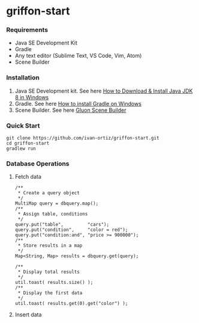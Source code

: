 # griffon-start

### Requirements
* Java SE Development Kit
* Gradle
* Any text editor (Sublime Text, VS Code, Vim, Atom)
* Scene Builder

### Installation
1. Java SE Development kit. See here [How to Download & Install Java JDK 8 in Windows](https://www.guru99.com/install-java.html)
2. Gradle. See here [How to install Gradle on Windows](https://www.bryanlor.com/blog/gradle-tutorial-how-install-gradle-windows)
3. Scene Builder. See here [Gluon Scene Builder](http://gluonhq.com/products/scene-builder/)

### Quick Start
```
git clone https://github.com/ivan-ortiz/griffon-start.git
cd griffon-start
gradlew run
```

### Database Operations
1. Fetch data
   ```
   /** 
    * Create a query object
    */
   MultiMap query = dbquery.map();
   /**
    * Assign table, conditions
    */
   query.put("table",         "cars");
   query.put("condition",     "color = red");
   query.put("condition:and", "price >= 900000");
   /**
    * Store results in a map
    */
   Map<String, Map> results = dbquery.get(query);
   
   /**
    * Display total results
    */
   util.toast( results.size() );
   /**
    * Display the first data
    */
   util.toast( results.get(0).get("color") );
   ```
2. Insert data
